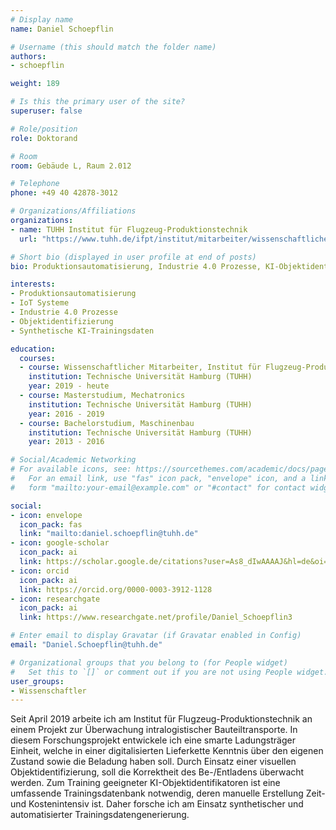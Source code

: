 ```yaml
---
# Display name
name: Daniel Schoepflin

# Username (this should match the folder name)
authors:
- schoepflin

weight: 189

# Is this the primary user of the site?
superuser: false

# Role/position
role: Doktorand

# Room
room: Gebäude L, Raum 2.012

# Telephone
phone: +49 40 42878-3012

# Organizations/Affiliations
organizations:
- name: TUHH Institut für Flugzeug-Produktionstechnik
  url: "https://www.tuhh.de/ifpt/institut/mitarbeiter/wissenschaftliche-mitarbeiter/daniel-schoepflin-msc.html"

# Short bio (displayed in user profile at end of posts)
bio: Produktionsautomatisierung, Industrie 4.0 Prozesse, KI-Objektidentifikation, Datengenerierung, Synthetische Trainingsdaten

interests:
- Produktionsautomatisierung
- IoT Systeme
- Industrie 4.0 Prozesse
- Objektidentifizierung
- Synthetische KI-Trainingsdaten

education:
  courses:
  - course: Wissenschaftlicher Mitarbeiter, Institut für Flugzeug-Produktionstechnik
    institution: Technische Universität Hamburg (TUHH)
    year: 2019 - heute
  - course: Masterstudium, Mechatronics
    institution: Technische Universität Hamburg (TUHH)
    year: 2016 - 2019
  - course: Bachelorstudium, Maschinenbau
    institution: Technische Universität Hamburg (TUHH)
    year: 2013 - 2016

# Social/Academic Networking
# For available icons, see: https://sourcethemes.com/academic/docs/page-builder/#icons
#   For an email link, use "fas" icon pack, "envelope" icon, and a link in the
#   form "mailto:your-email@example.com" or "#contact" for contact widget.

social:
- icon: envelope
  icon_pack: fas
  link: "mailto:daniel.schoepflin@tuhh.de"
- icon: google-scholar
  icon_pack: ai
  link: https://scholar.google.de/citations?user=As8_dIwAAAAJ&hl=de&oi=ao
- icon: orcid
  icon_pack: ai
  link: https://orcid.org/0000-0003-3912-1128
- icon: researchgate
  icon_pack: ai
  link: https://www.researchgate.net/profile/Daniel_Schoepflin3

# Enter email to display Gravatar (if Gravatar enabled in Config)
email: "Daniel.Schoepflin@tuhh.de"

# Organizational groups that you belong to (for People widget)
#   Set this to `[]` or comment out if you are not using People widget.
user_groups:
- Wissenschaftler
---
```


Seit April 2019 arbeite ich am Institut für Flugzeug-Produktionstechnik an einem Projekt zur Überwachung intralogistischer Bauteiltransporte. In diesem Forschungsprojekt entwickele ich eine smarte Ladungsträger Einheit, welche in einer digitalisierten Lieferkette Kenntnis über den eigenen Zustand sowie die Beladung haben soll. Durch Einsatz einer visuellen Objektidentifizierung, soll die Korrektheit des Be-/Entladens überwacht werden. Zum Training geeigneter KI-Objektidentifikatoren ist eine umfassende Trainingsdatenbank notwendig, deren manuelle Erstellung Zeit- und Kostenintensiv ist. Daher forsche ich am Einsatz synthetischer und automatisierter Trainingsdatengenerierung. 













